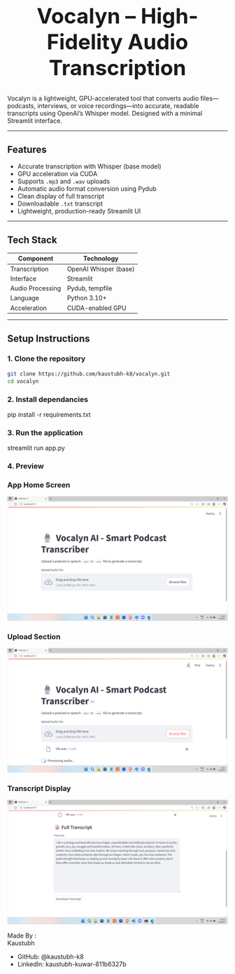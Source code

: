 <h1 align="center" style="font-size: 3rem;">Vocalyn – High-Fidelity Audio Transcription</h1>

Vocalyn is a lightweight, GPU-accelerated tool that converts audio files—podcasts, interviews, or voice recordings—into accurate, readable transcripts using OpenAI’s Whisper model. Designed with a minimal Streamlit interface.

---

## Features

- Accurate transcription with Whisper (base model)
- GPU acceleration via CUDA 
- Supports `.mp3` and `.wav` uploads
- Automatic audio format conversion using Pydub
- Clean display of full transcript
- Downloadable `.txt` transcript
- Lightweight, production-ready Streamlit UI

---

## Tech Stack

| Component        | Technology                      |
|------------------|----------------------------------|
| Transcription    | OpenAI Whisper (base)            |
| Interface        | Streamlit                        |
| Audio Processing | Pydub, tempfile                  |
| Language         | Python 3.10+                     |
| Acceleration     | CUDA-enabled GPU                 |

---

## Setup Instructions

### 1. Clone the repository
```bash
git clone https://github.com/kaustubh-k8/vocalyn.git
cd vocalyn 
```

### 2. Install dependancies
pip install -r requirements.txt

### 3. Run the application
streamlit run app.py

### 4. Preview
### App Home Screen

![Home Screenshot](screenshots/home_screen.png)

### Upload Section
![Upload Screenshot](screenshots/upload.png)

### Transcript Display
![Transcript Screenshot](screenshots/transcription.png)



Made By :  
Kaustubh 

- GitHub: @kaustubh-k8
- LinkedIn: kaustubh-kuwar-811b6327b








